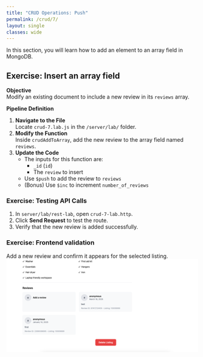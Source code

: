 ```yaml
---
title: "CRUD Operations: Push"
permalink: /crud/7/
layout: single
classes: wide
---
```


In this section, you will learn how to add an element to an array field in MongoDB.

## Exercise: Insert an array field

**Objective**  
Modify an existing document to include a new review in its `reviews` array.

**Pipeline Definition**  
1. **Navigate to the File**  
   Locate `crud-7.lab.js` in the `/server/lab/` folder.  
2. **Modify the Function**  
   Inside `crudAddToArray`, add the new review to the array field named `reviews`.  
3. **Update the Code**  
   - The inputs for this function are:  
       - `_id` (`id`)  
       - The `review` to insert  
   - Use `$push` to add the review to `reviews`  
   - (Bonus) Use `$inc` to increment `number_of_reviews`  

### Exercise: Testing API Calls
1. In `server/lab/rest-lab`, open `crud-7-lab.http`.  
2. Click **Send Request** to test the route.  
3. Verify that the new review is added successfully.

### Exercise: Frontend validation
Add a new review and confirm it appears for the selected listing.
![crud-7-lab](../../assets/images/crud-7-lab.png)
